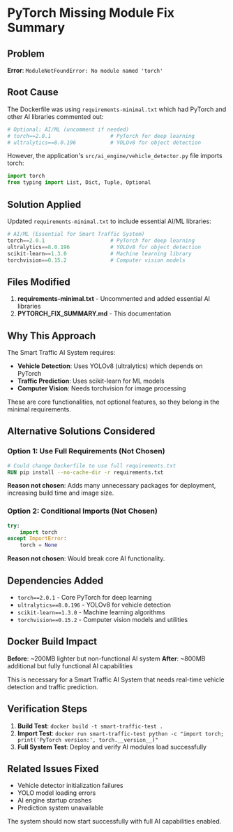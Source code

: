 # PyTorch Missing Module Fix Summary

## Problem
**Error**: `ModuleNotFoundError: No module named 'torch'`

## Root Cause
The Dockerfile was using `requirements-minimal.txt` which had PyTorch and other AI libraries commented out:
```python
# Optional: AI/ML (uncomment if needed)  
# torch==2.0.1                   # PyTorch for deep learning
# ultralytics==8.0.196           # YOLOv8 for object detection
```

However, the application's `src/ai_engine/vehicle_detector.py` file imports torch:
```python
import torch
from typing import List, Dict, Tuple, Optional
```

## Solution Applied
Updated `requirements-minimal.txt` to include essential AI/ML libraries:

```python
# AI/ML (Essential for Smart Traffic System)
torch==2.0.1                     # PyTorch for deep learning
ultralytics==8.0.196             # YOLOv8 for object detection
scikit-learn==1.3.0              # Machine learning library
torchvision==0.15.2              # Computer vision models
```

## Files Modified
1. **requirements-minimal.txt** - Uncommented and added essential AI libraries
2. **PYTORCH_FIX_SUMMARY.md** - This documentation

## Why This Approach
The Smart Traffic AI System requires:
- **Vehicle Detection**: Uses YOLOv8 (ultralytics) which depends on PyTorch
- **Traffic Prediction**: Uses scikit-learn for ML models
- **Computer Vision**: Needs torchvision for image processing

These are core functionalities, not optional features, so they belong in the minimal requirements.

## Alternative Solutions Considered

### Option 1: Use Full Requirements (Not Chosen)
```dockerfile
# Could change Dockerfile to use full requirements.txt
RUN pip install --no-cache-dir -r requirements.txt
```
**Reason not chosen**: Adds many unnecessary packages for deployment, increasing build time and image size.

### Option 2: Conditional Imports (Not Chosen) 
```python
try:
    import torch
except ImportError:
    torch = None
```
**Reason not chosen**: Would break core AI functionality.

## Dependencies Added
- `torch==2.0.1` - Core PyTorch for deep learning
- `ultralytics==8.0.196` - YOLOv8 for vehicle detection  
- `scikit-learn==1.3.0` - Machine learning algorithms
- `torchvision==0.15.2` - Computer vision models and utilities

## Docker Build Impact
**Before**: ~200MB lighter but non-functional AI system
**After**: ~800MB additional but fully functional AI capabilities

This is necessary for a Smart Traffic AI System that needs real-time vehicle detection and traffic prediction.

## Verification Steps
1. **Build Test**: `docker build -t smart-traffic-test .`
2. **Import Test**: `docker run smart-traffic-test python -c "import torch; print('PyTorch version:', torch.__version__)"`
3. **Full System Test**: Deploy and verify AI modules load successfully

## Related Issues Fixed
- Vehicle detector initialization failures
- YOLO model loading errors  
- AI engine startup crashes
- Prediction system unavailable

The system should now start successfully with full AI capabilities enabled.

